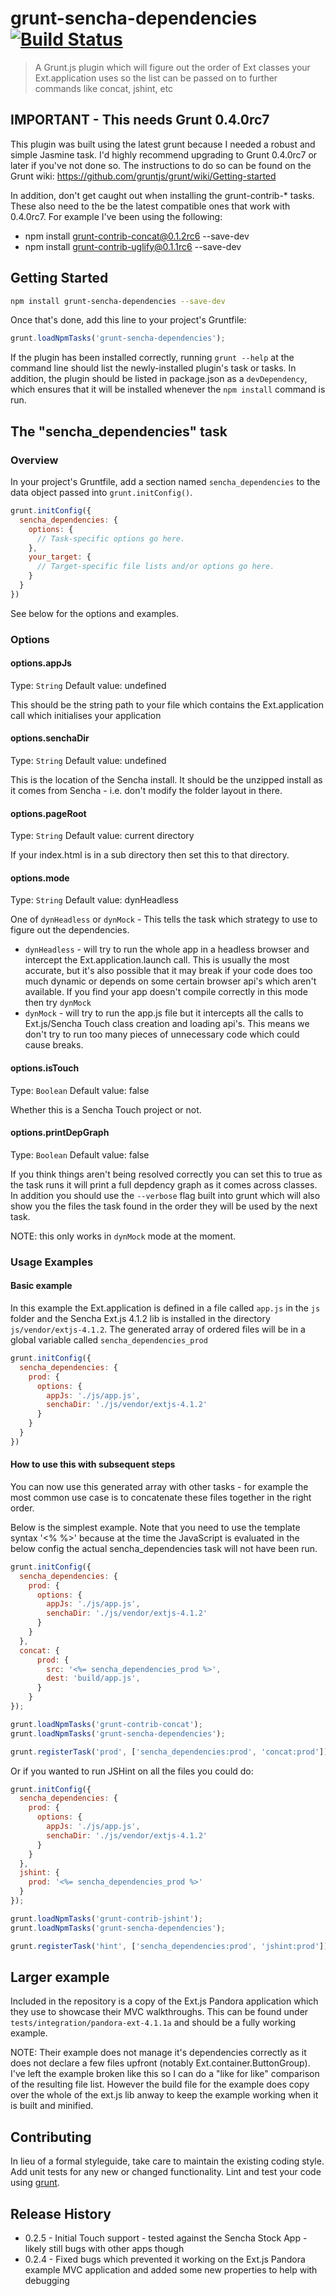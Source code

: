 # grunt-sencha-dependencies [![Build Status](https://api.travis-ci.org/mattgoldspink/grunt-sencha-dependencies.png?branch=master)](https://travis-ci.org/mattgoldspink/grunt-sencha-dependencies)

> A Grunt.js plugin which will figure out the order of Ext classes your Ext.application uses so the list can be passed on to further commands like concat, jshint, etc

## IMPORTANT - This needs Grunt 0.4.0rc7

This plugin was built using the latest grunt because I needed a robust and simple Jasmine task. I'd highly recommend upgrading to Grunt 0.4.0rc7 or later if you've not done so. The instructions to do so can be found on the Grunt wiki: https://github.com/gruntjs/grunt/wiki/Getting-started

In addition, don't get caught out when installing the grunt-contrib-* tasks. These also need
to the be the latest compatible ones that work with 0.4.0rc7. For example I've been using the following:

- npm install grunt-contrib-concat@0.1.2rc6 --save-dev
- npm install grunt-contrib-uglify@0.1.1rc6 --save-dev

## Getting Started

```bash
npm install grunt-sencha-dependencies --save-dev
```

Once that's done, add this line to your project's Gruntfile:

```js
grunt.loadNpmTasks('grunt-sencha-dependencies');
```

If the plugin has been installed correctly, running `grunt --help` at the command line should list the newly-installed plugin's task or tasks. In addition, the plugin should be listed in package.json as a `devDependency`, which ensures that it will be installed whenever the `npm install` command is run.

[grunt]: http://gruntjs.com/
[Getting Started]: https://github.com/gruntjs/grunt/blob/devel/docs/getting_started.md
[package.json]: https://npmjs.org/doc/json.html

## The "sencha_dependencies" task

### Overview
In your project's Gruntfile, add a section named `sencha_dependencies` to the data object passed into `grunt.initConfig()`.

```js
grunt.initConfig({
  sencha_dependencies: {
    options: {
      // Task-specific options go here.
    },
    your_target: {
      // Target-specific file lists and/or options go here.
    }
  }
})
```

See below for the options and examples.

### Options

#### options.appJs
Type: `String`
Default value: undefined

This should be the string path to your file which contains the Ext.application call which initialises your application

#### options.senchaDir
Type: `String`
Default value: undefined

This is the location of the Sencha install. It should be the unzipped install as it comes from Sencha - i.e. don't modify the folder layout in there.

#### options.pageRoot
Type: `String`
Default value: current directory

If your index.html is in a sub directory then set this to that directory.

#### options.mode
Type: `String`
Default value: dynHeadless

One of `dynHeadless` or `dynMock` - This tells the task which strategy to use to figure out the dependencies.

- `dynHeadless` - will try to run the whole app in a headless browser and intercept the Ext.application.launch call. This is usually the most accurate, but it's also possible that it may break if your code does too much dynamic or depends on some certain browser api's which aren't available. If you find your app doesn't compile correctly in this mode then try `dynMock`
- `dynMock` - will try to run the app.js file but it intercepts all the calls to Ext.js/Sencha Touch class creation and loading api's. This means we don't try to run too many pieces of unnecessary code which could cause breaks.

#### options.isTouch
Type: `Boolean`
Default value: false

Whether this is a Sencha Touch project or not.

#### options.printDepGraph
Type: `Boolean`
Default value: false

If you think things aren't being resolved correctly you can set this to true as the task runs it will print a full depdency graph as it comes across classes. In addition you should use the ```--verbose``` flag built into grunt which will also show you the files the task found in the order they will be used by the next task.

NOTE: this only works in `dynMock` mode at the moment.

### Usage Examples

#### Basic example
In this example the Ext.application is defined in a file called `app.js` in the `js` folder and the Sencha Ext.js 4.1.2 lib is installed in the directory `js/vendor/extjs-4.1.2`.
The generated array of ordered files will be in a global variable called `sencha_dependencies_prod`

```js
grunt.initConfig({
  sencha_dependencies: {
    prod: {
      options: {
        appJs: './js/app.js',
        senchaDir: './js/vendor/extjs-4.1.2'
      }
    }
  }
})
```

####  How to use this with subsequent steps
You can now use this generated array with other tasks - for example the most common use case is to concatenate these files together in the right order.

Below is the simplest example. Note that you need to use the template syntax '<% %>' because at the time the JavaScript is evaluated in the below config the actual sencha_dependencies task will not have been run.

```js
grunt.initConfig({
  sencha_dependencies: {
    prod: {
      options: {
        appJs: './js/app.js',
        senchaDir: './js/vendor/extjs-4.1.2'
      }
    }
  },
  concat: {
      prod: {
        src: '<%= sencha_dependencies_prod %>',
        dest: 'build/app.js',
      }
    }
});

grunt.loadNpmTasks('grunt-contrib-concat');
grunt.loadNpmTasks('grunt-sencha-dependencies');

grunt.registerTask('prod', ['sencha_dependencies:prod', 'concat:prod']);
```

Or if you wanted to run JSHint on all the files you could do:

```js
grunt.initConfig({
  sencha_dependencies: {
    prod: {
      options: {
        appJs: './js/app.js',
        senchaDir: './js/vendor/extjs-4.1.2'
      }
    }
  },
  jshint: {
    prod: '<%= sencha_dependencies_prod %>'
  }
});

grunt.loadNpmTasks('grunt-contrib-jshint');
grunt.loadNpmTasks('grunt-sencha-dependencies');

grunt.registerTask('hint', ['sencha_dependencies:prod', 'jshint:prod']);
```

## Larger example

Included in the repository is a copy of the Ext.js Pandora application which they use to showcase their MVC walkthroughs. This can be found under ```tests/integration/pandora-ext-4.1.1a``` and should be a fully working example.

NOTE: Their example does not manage it's dependencies correctly as it does not declare a few files upfront (notably Ext.container.ButtonGroup). I've left the example broken like this so I can do a "like for like" comparison of the resulting file list. However the build file for the example does copy over the whole of the ext.js lib anway to keep the example working when it is built and minified.

## Contributing
In lieu of a formal styleguide, take care to maintain the existing coding style. Add unit tests for any new or changed functionality. Lint and test your code using [grunt][].

## Release History

- 0.2.5 - Initial Touch support - tested against the Sencha Stock App - likely still bugs with other apps though
- 0.2.4 - Fixed bugs which prevented it working on the Ext.js Pandora example MVC application and added some new properties to help with debugging
